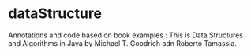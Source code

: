 # dataStructure

Annotations and code based on book examples : This is Data Structures and Algorithms in Java by Michael T. Goodrich adn Roberto Tamassia.
